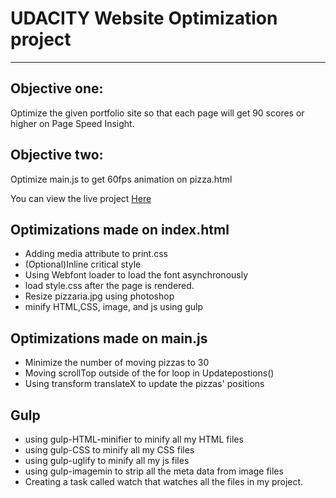 # UDACITY Website Optimization project

---

## Objective one:
Optimize the given portfolio site so that each page will get 90 scores or higher on Page Speed Insight. 

## Objective two:
Optimize main.js to get 60fps animation on pizza.html

You can view the live project [Here](http://165.227.76.120/udacity/)


## Optimizations made on index.html


* Adding media attribute to print.css
* (Optional)Inline critical style
* Using Webfont loader to load the font asynchronously 
* load style.css after the page is rendered. 
* Resize pizzaria.jpg using photoshop
* minify HTML,CSS, image, and js using gulp

## Optimizations made on main.js


* Minimize the number of moving pizzas to 30
* Moving scrollTop outside of the for loop in Updatepostions()
* Using transform translateX to update the pizzas' positions

## Gulp

* using gulp-HTML-minifier to minify all my HTML files
* using gulp-CSS to minify all my CSS files
* using gulp-uglify to minify all my js files
* using gulp-imagemin to strip all the meta data from image files
* Creating a task called watch that watches all the files in my project.
